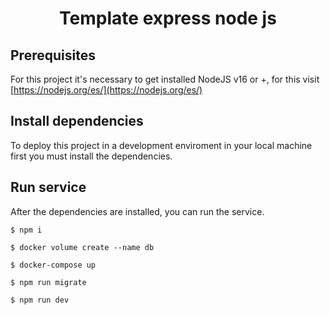 <div align="center">
  <h1>Template express node js</h1>
</div>

## Prerequisites

For this project it's necessary to get installed NodeJS v16 or +, for this visit [https://nodejs.org/es/](https://nodejs.org/es/)


## Install dependencies

To deploy this project in a development enviroment in your local machine first you must install the dependencies.


## Run service

After the dependencies are installed, you can run the service.

```shell
$ npm i
```

```shell
$ docker volume create --name db
```

```shell
$ docker-compose up
```

```shell
$ npm run migrate
```
```shell
$ npm run dev
```


